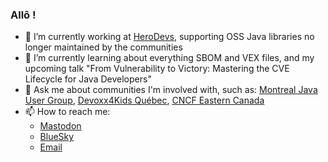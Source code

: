 ### Allô !

- 🔭 I’m currently working at [HeroDevs](https://herodevs.com), supporting OSS Java libraries no longer maintained by the communities
- 🌱 I’m currently learning about everything SBOM and VEX files, and my upcoming talk "From Vulnerability to Victory: Mastering the CVE Lifecycle for Java Developers"
- 💬 Ask me about communities I'm involved with, such as: [Montreal Java User Group](https://www.montreal-jug.org/), [Devoxx4Kids Québec](https://www.devoxx4kids.org/quebec/), [CNCF Eastern Canada](https://community.cncf.io/cloud-native-canada/)
- 📫 How to reach me:
  * [Mastodon](https://framapiaf.org/@anthonydahanne)
  * [BlueSky](https://bsky.app/profile/anthony.dahanne.net)
  * [Email](mailto:anthony.dahanneCHEZgmail.com)
